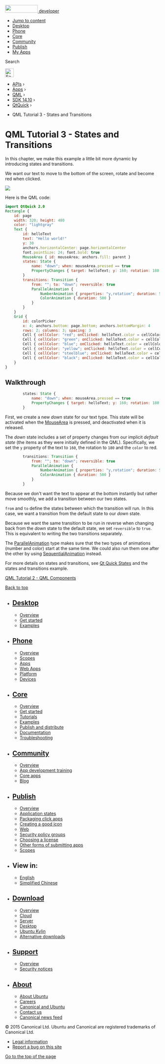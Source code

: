 <a href="https://developer.ubuntu.com/" class="logo-ubuntu"><img src="https://developer.ubuntu.com/assets/sites/ubuntu/latest/u/img/logos/logo-ubuntu-orange.svg" width="106" height="25" /> <span>developer</span></a>

-   [Jump to content](index.html#main-content)
-   [Desktop](https://developer.ubuntu.com/en/desktop/)
-   [Phone](https://developer.ubuntu.com/en/phone/)
-   [Core](https://developer.ubuntu.com/core)
-   [Community](https://developer.ubuntu.com/en/community/)
-   [Publish](https://developer.ubuntu.com/en/publish/)
-   [My Apps](https://myapps.developer.ubuntu.com/)

Search

<img src="https://developer.ubuntu.com/assets/sites/ubuntu/latest/u/img/search-white.svg" alt="Search" height="28" />

-   [APIs](../../../../index.html) ›
-   [Apps](../../../index.html) ›
-   [QML](../../index.html) ›
-   <a href="../index.html" class="sub-nav-item">SDK 14.10</a> ›
-   <a href="../QtQuick/index.html" class="sub-nav-item">QtQuick</a> ›

<!-- -->

-   QML Tutorial 3 - States and Transitions

QML Tutorial 3 - States and Transitions
=======================================

<span class="subtitle"></span>
<span id="details"></span>
In this chapter, we make this example a little bit more dynamic by introducing states and transitions.

We want our text to move to the bottom of the screen, rotate and become red when clicked.

![](https://developer.ubuntu.com/static/devportal_uploaded/c294fd8c-8554-4eba-b47c-d630e38a4683-api/apps/qml/sdk-14.10/qml-tutorial3/images/declarative-tutorial3_animation.gif)

Here is the QML code:

``` qml
import QtQuick 2.0
Rectangle {
    id: page
    width: 320; height: 480
    color: "lightgray"
    Text {
        id: helloText
        text: "Hello world!"
        y: 30
        anchors.horizontalCenter: page.horizontalCenter
        font.pointSize: 24; font.bold: true
        MouseArea { id: mouseArea; anchors.fill: parent }
        states: State {
            name: "down"; when: mouseArea.pressed == true
            PropertyChanges { target: helloText; y: 160; rotation: 180; color: "red" }
        }
        transitions: Transition {
            from: ""; to: "down"; reversible: true
            ParallelAnimation {
                NumberAnimation { properties: "y,rotation"; duration: 500; easing.type: Easing.InOutQuad }
                ColorAnimation { duration: 500 }
            }
        }
    }
    Grid {
        id: colorPicker
        x: 4; anchors.bottom: page.bottom; anchors.bottomMargin: 4
        rows: 2; columns: 3; spacing: 3
        Cell { cellColor: "red"; onClicked: helloText.color = cellColor }
        Cell { cellColor: "green"; onClicked: helloText.color = cellColor }
        Cell { cellColor: "blue"; onClicked: helloText.color = cellColor }
        Cell { cellColor: "yellow"; onClicked: helloText.color = cellColor }
        Cell { cellColor: "steelblue"; onClicked: helloText.color = cellColor }
        Cell { cellColor: "black"; onClicked: helloText.color = cellColor }
    }
}
```

<span id="walkthrough"></span>
Walkthrough
-----------

``` qml
        states: State {
            name: "down"; when: mouseArea.pressed == true
            PropertyChanges { target: helloText; y: 160; rotation: 180; color: "red" }
        }
```

First, we create a new *down* state for our text type. This state will be activated when the [MouseArea](../QtQuick.MouseArea/index.html) is pressed, and deactivated when it is released.

The *down* state includes a set of property changes from our implicit *default state* (the items as they were initially defined in the QML). Specifically, we set the `y` property of the text to `160`, the rotation to `180` and the `color` to red.

``` qml
        transitions: Transition {
            from: ""; to: "down"; reversible: true
            ParallelAnimation {
                NumberAnimation { properties: "y,rotation"; duration: 500; easing.type: Easing.InOutQuad }
                ColorAnimation { duration: 500 }
            }
        }
```

Because we don't want the text to appear at the bottom instantly but rather move smoothly, we add a transition between our two states.

`from` and `to` define the states between which the transition will run. In this case, we want a transition from the default state to our *down* state.

Because we want the same transition to be run in reverse when changing back from the *down* state to the default state, we set `reversible` to `true`. This is equivalent to writing the two transitions separately.

The [ParallelAnimation](../QtQuick.ParallelAnimation/index.html) type makes sure that the two types of animations (number and color) start at the same time. We could also run them one after the other by using [SequentialAnimation](../QtQuick.SequentialAnimation/index.html) instead.

For more details on states and transitions, see [Qt Quick States](../QtQuick.qtquick-statesanimations-states/index.html) and the states and transitions example.

<a href="../QtQuick.qml-tutorial2/index.html" class="prevPage">QML Tutorial 2 - QML Components</a>

[Back to top](index.html#)

-   [Desktop](https://developer.ubuntu.com/en/desktop/)
    ---------------------------------------------------

    -   [Overview](https://developer.ubuntu.com/en/desktop/)
    -   [Get started](http://snapcraft.io/?utm_source=developer.ubuntu.com&utm_medium=devportal&utm_term=snaps%20snapcraft%20desktop&utm_content=menu&utm_campaign=duc_snappers)
    -   [Examples](https://github.com/ubuntu/snappy-playpen)

-   [Phone](https://developer.ubuntu.com/en/phone/)
    -----------------------------------------------

    -   [Overview](https://developer.ubuntu.com/en/phone/)
    -   [Scopes](https://developer.ubuntu.com/en/phone/scopes/)
    -   [Apps](https://developer.ubuntu.com/en/phone/apps/)
    -   [Web Apps](https://developer.ubuntu.com/en/phone/web/)
    -   [Platform](https://developer.ubuntu.com/en/phone/platform/)
    -   [Devices](https://developer.ubuntu.com/en/phone/devices/)

-   [Core](https://developer.ubuntu.com/core)
    -----------------------------------------

    -   [Overview](https://developer.ubuntu.com/core)
    -   [Get started](https://developer.ubuntu.com/core/get-started)
    -   [Tutorials](https://developer.ubuntu.com/core/tutorials)
    -   [Examples](https://developer.ubuntu.com/core/examples)
    -   [Publish and distribute](https://developer.ubuntu.com/core/publish-and-distribute)
    -   [Documentation](https://developer.ubuntu.com/core/documentation)
    -   [Troubleshooting](https://developer.ubuntu.com/core/troubleshooting)

-   [Community](https://developer.ubuntu.com/en/community/)
    -------------------------------------------------------

    -   [Overview](https://developer.ubuntu.com/en/community/)
    -   [App development training](https://developer.ubuntu.com/en/community/training/)
    -   [Core apps](https://developer.ubuntu.com/en/community/core-apps/)
    -   [Blog](https://developer.ubuntu.com/en/community/blog/)

-   [Publish](https://developer.ubuntu.com/en/publish/)
    ---------------------------------------------------

    -   [Overview](https://developer.ubuntu.com/en/publish/)
    -   [Application states](https://developer.ubuntu.com/en/publish/application-states/)
    -   [Packaging click apps](https://developer.ubuntu.com/en/publish/packaging-click-apps/)
    -   [Creating a good icon](https://developer.ubuntu.com/en/publish/creating-a-good-icon/)
    -   [Web](https://developer.ubuntu.com/en/publish/web/)
    -   [Security policy groups](https://developer.ubuntu.com/en/publish/security-policy-groups/)
    -   [Choosing a license](https://developer.ubuntu.com/en/publish/choosing-a-license/)
    -   [Other forms of submitting apps](https://developer.ubuntu.com/en/publish/other-forms-of-submitting-apps/)
    -   [Scopes](https://developer.ubuntu.com/en/publish/scopes/)

-   View in:
    --------

    -   [English](index.html "Change to language: English")
    -   [Simplified Chinese](index.html "Change to language: Simplified Chinese")

-   [Download](http://ubuntu.com/download/)
    ---------------------------------------

    -   [Overview](http://ubuntu.com/download)
    -   [Cloud](http://ubuntu.com/download/cloud)
    -   [Server](http://ubuntu.com/download/server)
    -   [Desktop](http://ubuntu.com/download/desktop)
    -   [Ubuntu Kylin](http://ubuntu.com/download/ubuntu-kylin)
    -   [Alternative downloads](http://ubuntu.com/download/alternative-downloads)

-   [Support](http://ubuntu.com/support/)
    -------------------------------------

    -   [Overview](http://ubuntu.com/support)
    -   [Security notices](http://www.ubuntu.com/usn/)

-   [About](http://ubuntu.com/about/)
    ---------------------------------

    -   [About Ubuntu](http://ubuntu.com/about/about-ubuntu)
    -   [Careers](http://www.canonical.com/careers)
    -   [Canonical and Ubuntu](http://ubuntu.com/about/canonical-and-ubuntu)
    -   [Contact us](http://ubuntu.com/about/contact-us)
    -   [Canonical news feed](http://insights.ubuntu.com/feed/)

© 2015 Canonical Ltd. Ubuntu and Canonical are registered trademarks of Canonical Ltd.

-   [Legal information](http://www.ubuntu.com/legal)
-   [Report a bug on this site](https://bugs.launchpad.net/developer-ubuntu-com/)

<span class="accessibility-aid">[Go to the top of the page](index.html#)</span>

